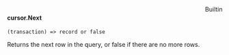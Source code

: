 <div style="float:right"><span class="builtin">Builtin</span></div>

#### cursor.Next

``` suneido
(transaction) => record or false
```

Returns the next row in the query, or false if there are no more rows.